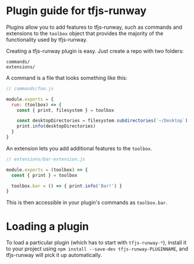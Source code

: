 # Plugin guide for tfjs-runway

Plugins allow you to add features to tfjs-runway, such as commands and
extensions to the `toolbox` object that provides the majority of the functionality
used by tfjs-runway.

Creating a tfjs-runway plugin is easy. Just create a repo with two folders:

```
commands/
extensions/
```

A command is a file that looks something like this:

```js
// commands/foo.js

module.exports = {
  run: (toolbox) => {
    const { print, filesystem } = toolbox

    const desktopDirectories = filesystem.subdirectories(`~/Desktop`)
    print.info(desktopDirectories)
  }
}
```

An extension lets you add additional features to the `toolbox`.

```js
// extensions/bar-extension.js

module.exports = (toolbox) => {
  const { print } = toolbox

  toolbox.bar = () => { print.info('Bar!') }
}
```

This is then accessible in your plugin's commands as `toolbox.bar`.

# Loading a plugin

To load a particular plugin (which has to start with `tfjs-runway-*`),
install it to your project using `npm install --save-dev tfjs-runway-PLUGINNAME`,
and tfjs-runway will pick it up automatically.
